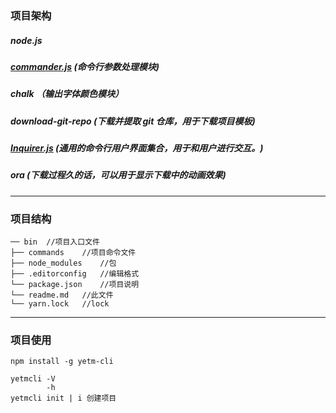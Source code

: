<!--
 * @Description: readme
 * @Autor: yetm
 * @Date: 2019-12-11 14:28:56
 * @LastEditors: yetm
 * @LastEditTime: 2019-12-13 18:40:29
 -->
### 项目架构

##### node.js
##### <a href="https://github.com/tj/commander.js/blob/master/Readme_zh-CN.md">commander.js</a> (命令行参数处理模块)
##### chalk （输出字体颜色模块）
##### download-git-repo  (下载并提取 git 仓库，用于下载项目模板)
##### <a href="https://github.com/SBoudrias/Inquirer.js">Inquirer.js</a> (通用的命令行用户界面集合，用于和用户进行交互。)
##### ora (下载过程久的话，可以用于显示下载中的动画效果)
---
###  项目结构
```
── bin  //项目入口文件 
├── commands    //项目命令文件
├── node_modules    //包 
├── .editorconfig   //编辑格式
└── package.json    //项目说明
└── readme.md   //此文件
└── yarn.lock   //lock
```
---
###  项目使用
```
npm install -g yetm-cli

yetmcli -V 
        -h
yetmcli init | i 创建项目
```

